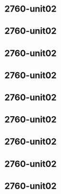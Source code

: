 # 2760-unit02
# 2760-unit02
# 2760-unit02
# 2760-unit02
# 2760-unit02
# 2760-unit02
# 2760-unit02
# 2760-unit02
# 2760-unit02
